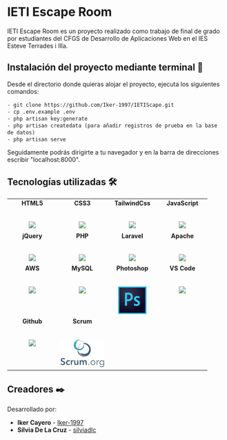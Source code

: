 # IETI Escape Room
IETI Escape Room es un proyecto realizado como trabajo de final de grado por estudiantes del CFGS de Desarrollo de Aplicaciones Web en el IES Esteve Terrades i Illa. 

## Instalación del proyecto mediante terminal 🔧
Desde el directorio donde quieras alojar el proyecto, ejecuta los siguientes comandos:
```
- git clone https://github.com/Iker-1997/IETIScape.git
- cp .env.example .env
- php artisan key:generate
- php artisan createdata (para añadir registros de prueba en la base de datos)
- php artisan serve
```
Seguidamente podrás dirigirte a tu navegador y en la barra de direcciones escribir "localhost:8000".

## Tecnologías utilizadas 🛠️
<table>
  <tbody>
    <tr valign="top">
      <td width="25%" align="center">
        <span><b>HTML5</b></span><br><br><br>
        <img height="64px" src="https://cdn.svgporn.com/logos/html-5.svg">
      </td>
      <td width="25%" align="center">
        <span><b>CSS3</b></span><br><br><br>
        <img height="64px" src="https://cdn.svgporn.com/logos/css-3.svg">
      </td>
      <td width="25%" align="center">
        <span><b>TailwindCss</b></span><br><br><br>
        <img height="64px" src="https://cdn.svgporn.com/logos/tailwindcss-icon.svg">
      </td>
      <td width="25%" align="center">
        <span><b>JavaScript</b></span><br><br><br>
        <img height="64px" src="https://cdn.svgporn.com/logos/javascript.svg">
      </td>
    </tr>
    <tr valign="top">
      <td width="25%" align="center">
        <span><b>jQuery</b></span><br><br><br>
        <img height="55px" src="https://cdn.svgporn.com/logos/jquery.svg">
      </td>
      <td width="25%" align="center">
        <span><b>PHP</b></span><br><br><br>
        <img height="64px" src="https://cdn.svgporn.com/logos/php.svg">
      </td>
      <td width="25%" align="center">
        <span><b>Laravel</b></span><br><br><br> 
        <img height="64px" src="https://cdn.svgporn.com/logos/laravel.svg">
      </td>
      <td width="25%" align="center">
        <span><b>Apache</b></span><br><br><br>
        <img height="64px" src="https://cdn.svgporn.com/logos/apache.svg">
      </td>
    </tr>
    <tr valign="top">
      <td width="25%" align="center">
        <span><b>AWS</b></span><br><br><br>
        <img height="64px" src="https://cdn.svgporn.com/logos/aws.svg">
      </td>
      <td width="25%" align="center">
        <span><b>MySQL</b></span><br><br><br>
        <img height="64px" src="https://cdn.svgporn.com/logos/mysql.svg">
      </td>
      <td width="25%" align="center">
        <span><b>Photoshop</b></span><br><br><br>
        <img height="64px" src="https://github.com/Iker-1997/IETIScape/blob/dev-silvia/documentation/photoshop-cc.svg">     
      </td>
      <td width="25%" align="center">
        <span><b>VS Code</b></span><br><br><br>
        <img height="64px" src="https://cdn.svgporn.com/logos/visual-studio-code.svg">
      </td>
    </tr>
    <tr valign="top">
      <td width="25%" align="center">
        <span><b>Github</b></span><br><br><br>
        <img height="64px" src="https://cdn.svgporn.com/logos/github-icon.svg">
      </td>
      <td width="25%" align="center">
        <span><b>Scrum</b></span><br><br><br>
        <img height="64px" src="https://github.com/Iker-1997/IETIScape/blob/dev-silvia/documentation/scrumorg-1.svg">     
      </td>
    </tr>
  </tbody>
</table>


## Creadores ✒️
Desarrollado por:
* **Iker Cayero** - [Iker-1997](https://github.com/Iker-1997)
* **Silvia De La Cruz** - [silviadlc](https://github.com/silviadlc)
